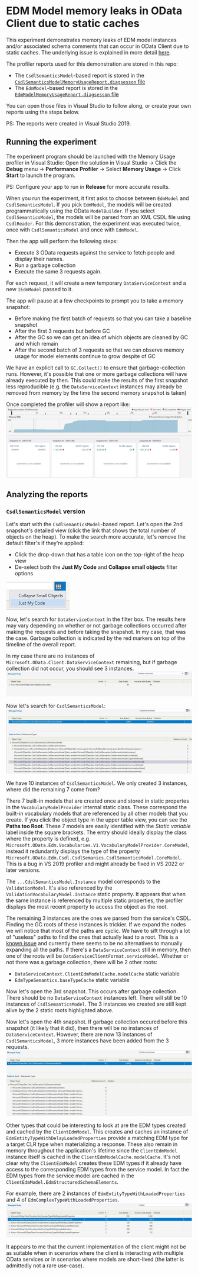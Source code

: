 # EDM Model memory leaks in OData Client due to static caches

This experiment demonstrates memory leaks of EDM model instances and/or associated schema comments that can occur in OData Client due to static caches. The underlying issue is explained in more detail [here](https://github.com/OData/odata.net/issues/2321).

The profiler reports used for this demonstration are stored in this repo:
- The `CsdlSemanticsModel`-based report is stored in the [`CsdlSemanticsModelMemoryUsageReport.diagsesson` file](./CsdlSemanticsModelMemoryUsageReport.diagsession)
- The `EdmModel`-based report is stored in the [`EdmModelMemoryUsageReport.diagsesson` file](./EdmModelMemoryUsageReport.diagsession)

You can open those files in Visual Studio to follow along, or create your own reports using the steps below.

PS: The reports were created in Visual Studio 2019.

## Running the experiment
The experiment program should be launched with the Memory Usage profiler in Visual Studio: Open the solution in Visual Studio -> Click the **Debug** menu -> **Performance Profiler** -> Select **Memory Usage** -> Click **Start** to launch the program.

PS: Configure your app to run in **Release** for more accurate results.

When you run the experiment, it first asks to choose between `EdmModel` and `CsdlSemanticsModel`. If you pick `EdmModel`, the models will be created programmatically using the OData `ModelBuilder`. If you select `CsdlSemanticsModel`, the models will be parsed from an XML CSDL file using `CsdlReader`. For this demonstration, the experiment was executed twice, once with `CsdlSemanticsModel` and once with `EdmModel`.

Then the app will perform the following steps:
- Execute 3 OData requests against the service to fetch people and display their names.
- Run a garbage collection
- Execute the same 3 requests again.

For each request, it will create a new temporary `DataServiceContext` and a new  `IEdmModel` passed to it.

The app will pause at a few checkpoints to prompt you to take a memory snapshot:
- Before making the first batch of requests so that you can take a baseline snapshot
- After the first 3 requests but before GC
- After the GC so we can get an idea of which objects are cleaned by GC and which remain
- After the second batch of 3 requests so that we can observe memory usage for model elements continue to grow despite of GC

We have an explicit call to `GC.Collect()` to ensure that garbage-collection runs. However, it's possible that one or more garbage collections will have already executed by then. This could make the results of the first snapshot less reproducible (e.g. the `DataServiceContext` instances may already be removed from memory by the time the second memory snapshot is taken)

Once completed the profiler will show a report like:
![Memory usage snapshots](./images/SessionReportSnapshots.jpeg)

## Analyzing the reports

### `CsdlSemanticsModel` version

Let's start with the `CsdlSemanticsModel`-based report. Let's open the 2nd snapshot's detailed view (click the link that shows the total number of objects on the heap). To make the search more accurate, let's remove the default filter's if they're applied:
- Click the drop-down that has a table icon on the top-right of the heap view
- De-select both the **Just My Code** and **Collapse small objects** filter options

![Disable default filters](./images/DisableDefaultFilters.jpg)

Now, let's search for `DataServiceContext` in the filter box. The results here may vary depending on whether or not garbage collections occurred after making the requests and before taking the snapshot. In my case, that was the case. Garbage collection is indicated by the red markers on top of the timeline of the overall report.

In my case there are no instances of `Microsoft.OData.Client.DataServiceContext` remaining, but if garbage collection did not occur, you should see 3 instances.
![DataServiceContext search results](./images/DSCSearchResultsForCsdlSemanticsModel.jpg)

Now let's search for `CsdlSemanticsModel`:
![CsdlSemanticsModel search results](./images/CsdlSemanticsModelSearchResultsForCsdlSemanticsModel.jpg)

We have 10 instances of `CsdlSemanticsModel`. We only created 3 instances, where did the remaining 7 come from?

There 7 built-in models that are created once and stored in static propertes in the `VocabularyModelProvider` internal static class. These correspond the built-in vocabulary models that are referenced by all other models that you create. If you click the object type in the upper table view, you can see the **Paths too Root**. These 7 models are easily identified with the *Static variable* label inside the square brackets. The entry should ideally display the class where the property is defined, e.g. `Microsoft.OData.Edm.Vocabularies.V1.VocabularyModelProvider.CoreModel`, instead it redundantly displays the type of the property `Microsoft.OData.Edm.Csdl.CsdlSemanics.CsdlSemanticsModel.CoreModel`. This is a bug in VS 2019 profiler and might already be fixed in VS 2022 or later versions.

The `...CdslSemanticsModel.Instance` model corresponds to the `ValidationModel`. It's also referenced by the `ValidationVocabularyModel.Instance` static property. It appears that when the same instance is referenced by multiple static properties, the profiler displays the most recent property to access the object as the root.

The remaining 3 instances are the ones we parsed from the service's CSDL. Finding the GC roots of these instances is trickier. If we expand the nodes we will notice that most of the paths are cyclic. We have to sift through a lot of "useless" paths to find the ones that actually lead to a root. This is a [known issue](https://developercommunity2.visualstudio.com/t/Memory-Performance-profiler-add-option/596683) and currently there seems to be no alternatives to manually expanding all the paths. If there's a `DataServiceContext` still in memory, then one of the roots will be `DataServiceClientFormat.serviceModel`. Whether or not there was a garbage collection, there will be 2 other roots:
- `DataServiceContext.ClientEdmModelCache.modelCache` static variable
- `EdmTypeSemantics.baseTypeCache` static variable

Now let's open the 3rd snapshot. This occurs after garbage collection. There should be no `DataServiceContext` instances left. There will still be 10 instances of `CsdlSemanticsModel`. The 3 instances we created are still kept alive by the 2 static roots highlighted above.

Now let's open the 4th snapshot. If garbage collection occured before this snapshot (it likely that it did), then there will be no instances of `DataServiceContext`. However, there are now 13 instances of `CsdlSemanticsModel`, 3 more instances have been added from the 3 requests.
![CsdlSemanticsModel search results after experiments](./images/CsdlSemantcisModelSearchResultFinalForCsdlSemanticsModel.jpg)

Other types that could be interesting to look at are the EDM types created and cached by the `ClientEdmModel`. This creates and caches an instance of `EdmEntityTypeWithDelayLoadedProperties` provide a matching EDM type for a target CLR type when materializing a response. These also remain in memory throughout the application's lifetime since the `ClientEdmModel` instance itself is cached in the `ClientEdmModelCache.modelCache`. It's not clear why the `ClientEdmModel` creates these EDM types if it already have access to the corresponding EDM types from the service model. In fact the EDM types from the service model are cached in the `ClientEdmModel.EdmStructuredSchemaElements`.

For example, there are 2 instances of `EdmEntityTypeWithLoadedProperties` and 4 of `EdmComplexTypeWithLoadedProperties`.
![Edm types created by ClientEdmModel](./images/ClientEdmModelElementsSearchResults.jpg)

It appears to me that the current implementation of the client might not be as suitable when in scenarios where the client is interacting with multiple OData services or in scenarios where models are short-lived (the latter is admittedly not a rare use-case).
